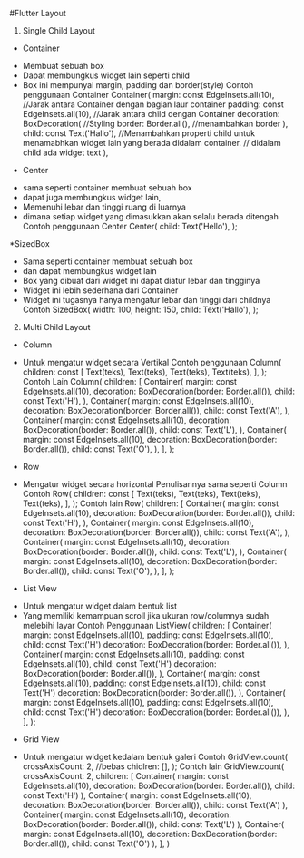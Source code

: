 #Flutter Layout
1. Single Child Layout
* Container
- Membuat sebuah box 
- Dapat membungkus widget lain seperti child 
- Box ini mempunyai margin, padding dan border(style)
Contoh penggunaan Container
Container(
    margin: const EdgeInsets.all(10), //Jarak antara Container dengan bagian laur container
    padding: const EdgeInsets.all(10), //Jarak antara child dengan Container
    decoration: BoxDecoration( //Styling
        border: Border.all(), //menambahkan border
    ),
    child: const Text('Hallo'), //Menambahkan properti child untuk menamabhkan widget lain yang berada didalam container.
    // didalam child ada widget text
),

* Center 
- sama seperti container membuat sebuah box
- dapat juga membungkus widget lain, 
- Memenuhi lebar dan tinggi ruang di luarnya
- dimana setiap widget yang dimasukkan akan selalu berada ditengah
Contoh penggunaan Center
Center(
    child: Text('Hello'),
);

*SizedBox
- Sama seperti container membuat sebuah box
- dan dapat membungkus widget lain
- Box yang dibuat dari widget ini dapat diatur lebar dan tingginya
- Widget ini lebih sederhana dari Container
- Widget ini tugasnya hanya mengatur lebar dan tinggi dari childnya
Contoh
SizedBox(
    width: 100,
    height: 150,
    child: Text('Hallo'),
);

2. Multi Child Layout
* Column
- Untuk mengatur widget secara Vertikal
Contoh penggunaan
Column(
    children: const [
        Text(teks),
        Text(teks),
        Text(teks),
        Text(teks),
    ],
);
Contoh Lain
Column(
    children: [
        Container(
            margin: const EdgeInsets.all(10),
            decoration: BoxDecoration(border: Border.all()),
            child: const Text('H'),
        ),
        Container(
            margin: const EdgeInsets.all(10),
            decoration: BoxDecoration(border: Border.all()),
            child: const Text('A'),
        ),
        Container(
            margin: const EdgeInsets.all(10),
            decoration: BoxDecoration(border: Border.all()),
            child: const Text('L'),
        ),
        Container(
            margin: const EdgeInsets.all(10),
            decoration: BoxDecoration(border: Border.all()),
            child: const Text('O'),
        ),
    ],
);

* Row
- Mengatur widget secara horizontal
Penulisannya sama seperti Column
Contoh
Row(
    children: const [
        Text(teks),
        Text(teks),
        Text(teks),
        Text(teks),
    ],
);
Contoh lain
Row(
    children: [
        Container(
            margin: const EdgeInsets.all(10),
            decoration: BoxDecoration(border: Border.all()),
            child: const Text('H'),
        ),
        Container(
            margin: const EdgeInsets.all(10),
            decoration: BoxDecoration(border: Border.all()),
            child: const Text('A'),
        ),
        Container(
            margin: const EdgeInsets.all(10),
            decoration: BoxDecoration(border: Border.all()),
            child: const Text('L'),
        ),
        Container(
            margin: const EdgeInsets.all(10),
            decoration: BoxDecoration(border: Border.all()),
            child: const Text('O'),
        ),
    ],
);

* List View
- Untuk mengatur widget dalam bentuk list
- Yang memiliki kemampuan scroll jika ukuran row/columnya sudah melebihi layar
Contoh Penggunaan
ListView(
    children: [
        Container(
            margin: const EdgeInsets.all(10),
            padding: const EdgeInsets.all(10),
            child: const Text('H')
            decoration: BoxDecoration(border: Border.all()),
        ),
        Container(
            margin: const EdgeInsets.all(10),
            padding: const EdgeInsets.all(10),
            child: const Text('H')
            decoration: BoxDecoration(border: Border.all()),
        ),
        Container(
            margin: const EdgeInsets.all(10),
            padding: const EdgeInsets.all(10),
            child: const Text('H')
            decoration: BoxDecoration(border: Border.all()),
        ),
        Container(
            margin: const EdgeInsets.all(10),
            padding: const EdgeInsets.all(10),
            child: const Text('H')
            decoration: BoxDecoration(border: Border.all()),
        ),
    ],
);

* Grid View
- Untuk mengatur widget kedalam bentuk galeri
Contoh 
GridView.count(
    crossAxisCount: 2, //bebas
    chidlren: [],
);
Contoh lain
GridView.count(
    crossAxisCount: 2,
    children: [
        Container(
            margin: const EdgeInsets.all(10),
            decoration: BoxDecoration(border: Border.all()),
            child: const Text('H')
        ),
        Container(
            margin: const EdgeInsets.all(10),
            decoration: BoxDecoration(border: Border.all()),
            child: const Text('A')
        ),
        Container(
            margin: const EdgeInsets.all(10),
            decoration: BoxDecoration(border: Border.all()),
            child: const Text('L')
        ),
        Container(
            margin: const EdgeInsets.all(10),
            decoration: BoxDecoration(border: Border.all()),
            child: const Text('O')
        ),
    ],
)